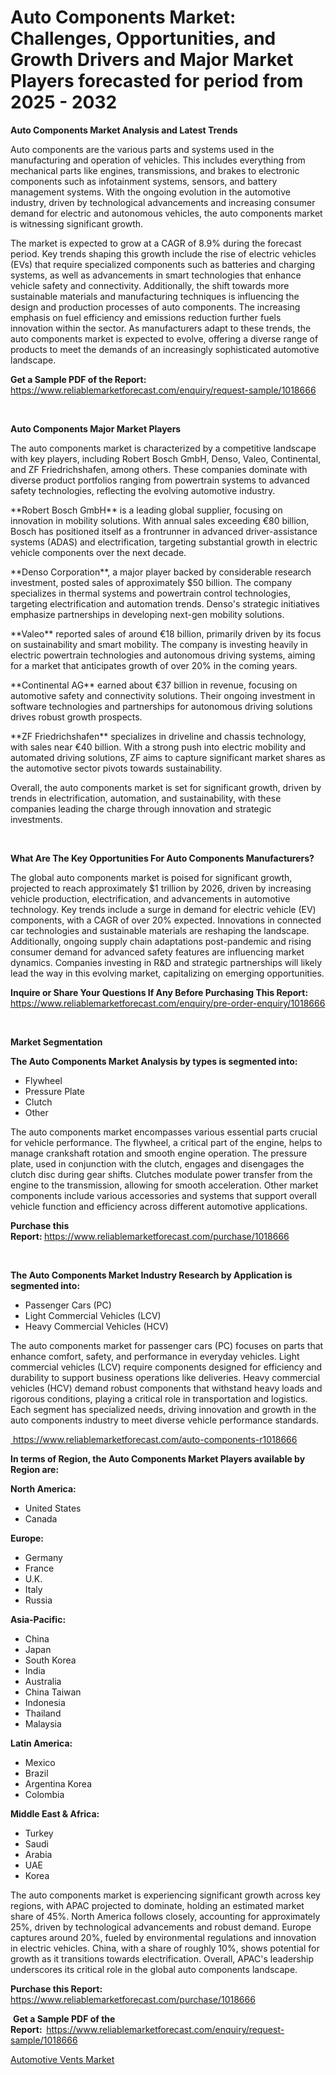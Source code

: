<p><h1>Auto Components Market: Challenges, Opportunities, and Growth Drivers and Major Market Players forecasted for period from 2025 - 2032</h1></p><p><strong>Auto Components Market Analysis and Latest Trends</strong></p>
<p><p>Auto components are the various parts and systems used in the manufacturing and operation of vehicles. This includes everything from mechanical parts like engines, transmissions, and brakes to electronic components such as infotainment systems, sensors, and battery management systems. With the ongoing evolution in the automotive industry, driven by technological advancements and increasing consumer demand for electric and autonomous vehicles, the auto components market is witnessing significant growth.</p><p>The market is expected to grow at a CAGR of 8.9% during the forecast period. Key trends shaping this growth include the rise of electric vehicles (EVs) that require specialized components such as batteries and charging systems, as well as advancements in smart technologies that enhance vehicle safety and connectivity. Additionally, the shift towards more sustainable materials and manufacturing techniques is influencing the design and production processes of auto components. The increasing emphasis on fuel efficiency and emissions reduction further fuels innovation within the sector. As manufacturers adapt to these trends, the auto components market is expected to evolve, offering a diverse range of products to meet the demands of an increasingly sophisticated automotive landscape.</p></p>
<p><strong>Get a Sample PDF of the Report:&nbsp;</strong> <a href="https://www.reliablemarketforecast.com/enquiry/request-sample/1018666?utm_campaign=2308&utm_medium=2&utm_source=Github&utm_content=ia&utm_term=30032025&utm_id=auto-components">https://www.reliablemarketforecast.com/enquiry/request-sample/1018666</a></p>
<p>&nbsp;</p>
<p><strong>Auto Components Major Market Players</strong></p>
<p><p>The auto components market is characterized by a competitive landscape with key players, including Robert Bosch GmbH, Denso, Valeo, Continental, and ZF Friedrichshafen, among others. These companies dominate with diverse product portfolios ranging from powertrain systems to advanced safety technologies, reflecting the evolving automotive industry.</p><p>**Robert Bosch GmbH** is a leading global supplier, focusing on innovation in mobility solutions. With annual sales exceeding €80 billion, Bosch has positioned itself as a frontrunner in advanced driver-assistance systems (ADAS) and electrification, targeting substantial growth in electric vehicle components over the next decade.</p><p>**Denso Corporation**, a major player backed by considerable research investment, posted sales of approximately $50 billion. The company specializes in thermal systems and powertrain control technologies, targeting electrification and automation trends. Denso's strategic initiatives emphasize partnerships in developing next-gen mobility solutions.</p><p>**Valeo** reported sales of around €18 billion, primarily driven by its focus on sustainability and smart mobility. The company is investing heavily in electric powertrain technologies and autonomous driving systems, aiming for a market that anticipates growth of over 20% in the coming years.</p><p>**Continental AG** earned about €37 billion in revenue, focusing on automotive safety and connectivity solutions. Their ongoing investment in software technologies and partnerships for autonomous driving solutions drives robust growth prospects.</p><p>**ZF Friedrichshafen** specializes in driveline and chassis technology, with sales near €40 billion. With a strong push into electric mobility and automated driving solutions, ZF aims to capture significant market shares as the automotive sector pivots towards sustainability.</p><p>Overall, the auto components market is set for significant growth, driven by trends in electrification, automation, and sustainability, with these companies leading the charge through innovation and strategic investments.</p></p>
<p>&nbsp;</p>
<p><strong>What Are The Key Opportunities For Auto Components Manufacturers?</strong></p>
<p><p>The global auto components market is poised for significant growth, projected to reach approximately $1 trillion by 2026, driven by increasing vehicle production, electrification, and advancements in automotive technology. Key trends include a surge in demand for electric vehicle (EV) components, with a CAGR of over 20% expected. Innovations in connected car technologies and sustainable materials are reshaping the landscape. Additionally, ongoing supply chain adaptations post-pandemic and rising consumer demand for advanced safety features are influencing market dynamics. Companies investing in R&D and strategic partnerships will likely lead the way in this evolving market, capitalizing on emerging opportunities.</p></p>
<p><strong>Inquire or Share Your Questions If Any Before Purchasing This Report:</strong> <a href="https://www.reliablemarketforecast.com/enquiry/pre-order-enquiry/1018666?utm_campaign=2308&utm_medium=2&utm_source=Github&utm_content=ia&utm_term=30032025&utm_id=auto-components">https://www.reliablemarketforecast.com/enquiry/pre-order-enquiry/1018666</a></p>
<p>&nbsp;</p>
<p><strong>Market Segmentation</strong></p>
<p><strong>The Auto Components Market Analysis by types is segmented into:</strong></p>
<p><ul><li>Flywheel</li><li>Pressure Plate</li><li>Clutch</li><li>Other</li></ul></p>
<p><p>The auto components market encompasses various essential parts crucial for vehicle performance. The flywheel, a critical part of the engine, helps to manage crankshaft rotation and smooth engine operation. The pressure plate, used in conjunction with the clutch, engages and disengages the clutch disc during gear shifts. Clutches modulate power transfer from the engine to the transmission, allowing for smooth acceleration. Other market components include various accessories and systems that support overall vehicle function and efficiency across different automotive applications.</p></p>
<p><strong>Purchase this Report:&nbsp;</strong><a href="https://www.reliablemarketforecast.com/purchase/1018666?utm_campaign=2308&utm_medium=2&utm_source=Github&utm_content=ia&utm_term=30032025&utm_id=auto-components">https://www.reliablemarketforecast.com/purchase/1018666</a></p>
<p>&nbsp;</p>
<p><strong>The Auto Components Market Industry Research by Application is segmented into:</strong></p>
<p><ul><li>Passenger Cars (PC)</li><li>Light Commercial Vehicles (LCV)</li><li>Heavy Commercial Vehicles (HCV)</li></ul></p>
<p><p>The auto components market for passenger cars (PC) focuses on parts that enhance comfort, safety, and performance in everyday vehicles. Light commercial vehicles (LCV) require components designed for efficiency and durability to support business operations like deliveries. Heavy commercial vehicles (HCV) demand robust components that withstand heavy loads and rigorous conditions, playing a critical role in transportation and logistics. Each segment has specialized needs, driving innovation and growth in the auto components industry to meet diverse vehicle performance standards.</p></p>
<p><a href="https://www.reliablemarketforecast.com/auto-components-r1018666?utm_campaign=2308&utm_medium=2&utm_source=Github&utm_content=ia&utm_term=30032025&utm_id=auto-components">&nbsp;https://www.reliablemarketforecast.com/auto-components-r1018666</a></p>
<p><strong>In terms of Region, the Auto Components Market Players available by Region are:</strong></p>
<p>
    <p> <strong> North America: </strong>
        <ul>
            <li>United States</li>
            <li>Canada</li>
        </ul>
        </p> 
    <p> <strong> Europe: </strong>
        <ul>
            <li>Germany</li>
            <li>France</li>
            <li>U.K.</li>
            <li>Italy</li>
            <li>Russia</li>
        </ul>
        </p> 
    <p> <strong> Asia-Pacific: </strong>
        <ul>
            <li>China</li>
            <li>Japan</li>
            <li>South Korea</li>
            <li>India</li>
            <li>Australia</li>
            <li>China Taiwan</li>
            <li>Indonesia</li>
            <li>Thailand</li>
            <li>Malaysia</li>
        </ul>
        </p> 
    <p> <strong> Latin America: </strong>
        <ul>
            <li>Mexico</li>
            <li>Brazil</li>
            <li>Argentina Korea</li>
            <li>Colombia</li>
        </ul>
        </p> 
    <p> <strong> Middle East & Africa: </strong>
        <ul>
            <li>Turkey</li>
            <li>Saudi</li>
            <li>Arabia</li>
            <li>UAE</li>
            <li>Korea</li>
        </ul>
    </p>
    </p>
<p><p>The auto components market is experiencing significant growth across key regions, with APAC projected to dominate, holding an estimated market share of 45%. North America follows closely, accounting for approximately 25%, driven by technological advancements and robust demand. Europe captures around 20%, fueled by environmental regulations and innovation in electric vehicles. China, with a share of roughly 10%, shows potential for growth as it transitions towards electrification. Overall, APAC's leadership underscores its critical role in the global auto components landscape.</p></p>
<p><strong>Purchase this Report: </strong><a href="https://www.reliablemarketforecast.com/purchase/1018666?utm_campaign=2308&utm_medium=2&utm_source=Github&utm_content=ia&utm_term=30032025&utm_id=auto-components">https://www.reliablemarketforecast.com/purchase/1018666</a></p>
<p>&nbsp;<strong>Get a Sample PDF of the Report:&nbsp;&nbsp;</strong><a href="https://www.reliablemarketforecast.com/enquiry/request-sample/1018666?utm_campaign=2308&utm_medium=2&utm_source=Github&utm_content=ia&utm_term=30032025&utm_id=auto-components">https://www.reliablemarketforecast.com/enquiry/request-sample/1018666</a></p>
<p><strong></strong></p>
<p><p><a href="https://github.com/leopardmicheal7019/Market-Research-Report-List-1/blob/main/automotive-vents-market.md?utm_campaign=2308&utm_medium=2&utm_source=Github&utm_content=ia&utm_term=30032025&utm_id=auto-components">Automotive Vents Market</a></p></p>